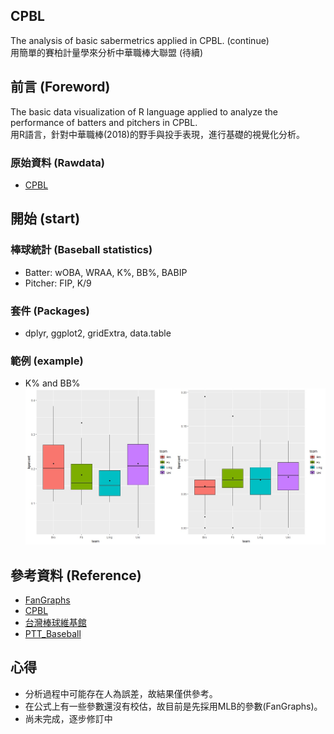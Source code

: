 ## CPBL
The analysis of basic sabermetrics applied in CPBL. (continue)      
用簡單的賽柏計量學來分析中華職棒大聯盟 (待續)       

## 前言 (Foreword)
The basic data visualization of R language applied to analyze the performance of batters and pitchers in CPBL.         
用R語言，針對中華職棒(2018)的野手與投手表現，進行基礎的視覺化分析。     
 
### 原始資料 (Rawdata)     
* [CPBL](http://www.cpbl.com.tw/stats/all.html)     

## 開始 (start) 
### 棒球統計 (Baseball statistics) 
* Batter: wOBA, WRAA, K%, BB%, BABIP   
* Pitcher: FIP, K/9    

### 套件 (Packages)  
* dplyr, ggplot2, gridExtra, data.table  

### 範例 (example)  
* K% and BB%     
![image](https://github.com/Guan-Yi/CPBL/blob/master/KB.jpg)    

## 參考資料 (Reference)  
* [FanGraphs](https://www.fangraphs.com/library/)    
* [CPBL](http://www.cpbl.com.tw/stats/all.html)   
* [台灣棒球維基館](http://twbsball.dils.tku.edu.tw/wiki/index.php?title=%E9%A6%96%E9%A0%81)    
* [PTT_Baseball](https://www.ptt.cc/bbs/Baseball/M.1508090433.A.834.html)    

## 心得       
* 分析過程中可能存在人為誤差，故結果僅供參考。   
* 在公式上有一些參數還沒有校估，故目前是先採用MLB的參數(FanGraphs)。                           
* 尚未完成，逐步修訂中  
